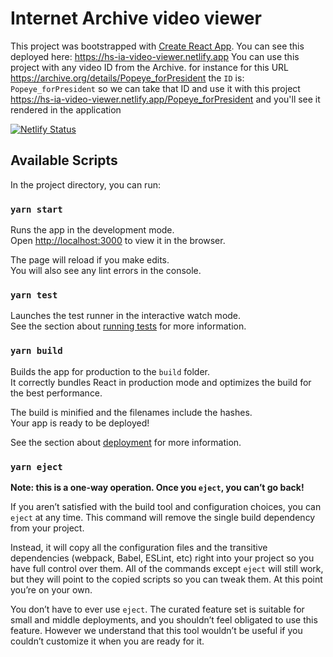 # Internet Archive video viewer

This project was bootstrapped with [Create React App](https://github.com/facebook/create-react-app).
You can see this deployed here: https://hs-ia-video-viewer.netlify.app
You can use this project with any video ID from the Archive. for instance for this URL https://archive.org/details/Popeye_forPresident the `ID` is: `Popeye_forPresident` so we can take that ID and use it with this project https://hs-ia-video-viewer.netlify.app/Popeye_forPresident and you'll see it rendered in the application

[![Netlify Status](https://api.netlify.com/api/v1/badges/bce0246a-b4e1-496b-948d-35baa6f2c046/deploy-status)](https://app.netlify.com/sites/hs-ia-video-viewer/deploys)

## Available Scripts

In the project directory, you can run:

### `yarn start`

Runs the app in the development mode.\
Open [http://localhost:3000](http://localhost:3000) to view it in the browser.

The page will reload if you make edits.\
You will also see any lint errors in the console.

### `yarn test`

Launches the test runner in the interactive watch mode.\
See the section about [running tests](https://facebook.github.io/create-react-app/docs/running-tests) for more information.

### `yarn build`

Builds the app for production to the `build` folder.\
It correctly bundles React in production mode and optimizes the build for the best performance.

The build is minified and the filenames include the hashes.\
Your app is ready to be deployed!

See the section about [deployment](https://facebook.github.io/create-react-app/docs/deployment) for more information.

### `yarn eject`

**Note: this is a one-way operation. Once you `eject`, you can’t go back!**

If you aren’t satisfied with the build tool and configuration choices, you can `eject` at any time. This command will remove the single build dependency from your project.

Instead, it will copy all the configuration files and the transitive dependencies (webpack, Babel, ESLint, etc) right into your project so you have full control over them. All of the commands except `eject` will still work, but they will point to the copied scripts so you can tweak them. At this point you’re on your own.

You don’t have to ever use `eject`. The curated feature set is suitable for small and middle deployments, and you shouldn’t feel obligated to use this feature. However we understand that this tool wouldn’t be useful if you couldn’t customize it when you are ready for it.

